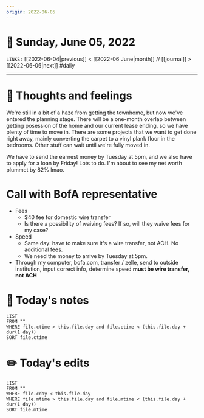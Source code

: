 ```yaml
---
origin: 2022-06-05
---
```

# 📅 Sunday, June 05, 2022
`LINKS:` [[2022-06-04|previous]] < [[2022-06 June|month]] // [[journal]] > [[2022-06-06|next]] 
#daily

---
# 💭 Thoughts and feelings
We're still in a bit of a haze from getting the townhome, but now we've entered the planning stage. There will be a one-month overlap between getting posession of the home and our current lease ending, so we have plenty of time to move in. There are some projects that we want to get done right away, mainly converting the carpet to a vinyl plank floor in the bedrooms. Other stuff can wait until we're fully moved in. 

We have to send the earnest money by Tuesday at 5pm, and we also have to apply for a loan by Friday! Lots to do. I'm about to see my net worth plummet by 82% lmao. 

# Call with BofA representative
- Fees
	- $40 fee for domestic wire transfer
	- Is there a possibility of waiving fees? If so, will they waive fees for my case?
- Speed
	- Same day: have to make sure it's a wire transfer, not ACH. No additional fees. 
	- We need the money to arrive by Tuesday at 5pm. 
- Through my computer, bofa.com, transfer / zelle, send to outside institution, input correct info, determine speed **must be wire transfer, not ACH**

# 📝 Today's notes
```dataview
LIST 
FROM ""
WHERE file.ctime > this.file.day and file.ctime < (this.file.day + dur(1 day))
SORT file.ctime
```
# ✏️ Today's edits
```dataview
LIST
FROM ""
WHERE file.cday < this.file.day
WHERE file.mtime > this.file.day and file.mtime < (this.file.day + dur(1 day))
SORT file.mtime
```